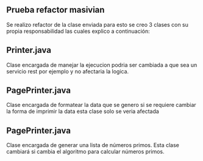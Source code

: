##  Prueba refactor masivian

Se realizo refactor de la clase enviada para esto se creo 3 clases con su propia responsabilidad las cuales explico a continuación:

## Printer.java

Clase encargada de manejar la ejecucion podria ser cambiada a que sea un servicio rest por ejemplo y no afectaria la logica.

## PagePrinter.java

Clase encargada de formatear la data que se genero si se requiere cambiar la forma de imprimir la data esta clase solo se veria afectada

## PagePrinter.java

Clase encargada de generar una lista de números primos. Esta clase cambiará si cambia el algoritmo para calcular números primos.
